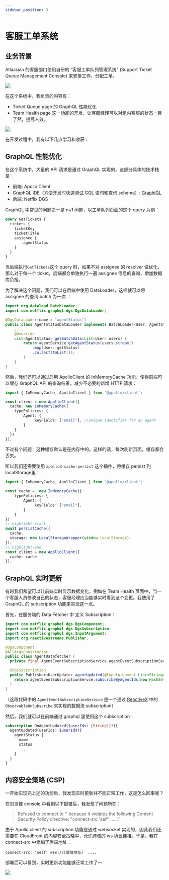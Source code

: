 ```yaml
---
sidebar_position: 3
---
```


# 客服工单系统

## 业务背景

Atlassian 的客服部门使用自研的 “客服工单队列管理系统” (Support Ticket Queue Management Console) 来安排工作，分配工单。

![](/img/symphony.jpeg) 

在这个系统中，我负责的内容有：
- Ticket Queue page 的 GraphQL 性能优化
- Team Health page 这一功能的开发，让客服经理可以对组内客服的状态一目了然，提高人效。

![](/img/team-health-page.jpeg)

在开发过程中，我有以下几点学习和收获：

## GraphQL 性能优化

在这个系统中，大量的 API 请求是通过 GraphQL 实现的，这部分具体的技术栈是：

- 前端: Apollo Client
- GraphQL IDE（方便开发时快速测试 GQL 语句和查询 schema）: [GraphiQL](https://team.atlassian.com/gateway/api/graphql)
- 后端: Netflix DGS

GraphQL 中常见的问题之一是 n+1 问题，以工单队列页面的这个 query 为例：
```graphql
query GetTickets {
  tickets {
    ticketKey
    ticketTitle
    assignee {
        agentStatus
    }
  }
}
```
当后端执行`GetTickets`这个 query 时，如果不对 assignee 的 resolver 做优化，那么对于每一个 ticket，后端都会单独执行一遍 assignee 信息的查询，增加数据库负担。


为了解决这个问题，我们可以在后端中使用 DataLoader，这样就可以将 assignee 的查询 batch 为一次 ：

```java
import org.dataload.BatchLoader;
import com.netflix.graphql.dgs.DgsDataLoader;

@DgsDataLoader(name = "agentStatus")
public class AgentStatusDataLoader implements BatchLoader<User, AgentStatus> {
    ....
    @Override
    List<AgentStatus> getBatchData(List<User> users) {
        return agentService.getAgentStatus(users.stream()
            .map(User::getStatus)
            .collect(toList());
        )
    }
}
```

然后，我们还可以通过启用 ApolloClient 的 InMemoryCache 功能，使得前端可以缓存 GraphQL API 的查询结果，减少不必要的新增 HTTP 请求：

```typescript showLineNumbers
import { InMemoryCache, ApolloClient } from '@apollo/client';

const client = new ApolloClient({
  cache: new InMemoryCache({
    typePolicies: {
        Agent: {
             keyFields: ["email"], //unique identifier for an agent
        }
    }
  })
});
```

不过有个问题：这种缓存默认是在内存中的。这样的话，每次刷新页面，缓存都会丢失。

所以我们还需要使用 `apollo3-cache-persist` 这个插件，将缓存 persist 到localStorage里：

```typescript showLineNumbers
import { InMemoryCache, ApolloClient } from '@apollo/client';

const cache =  new InMemoryCache({
    typePolicies: {
        Agent: {
             keyFields: ["email"],
        }
    }
})
// highlight-start
await persistCache({
  cache,
  storage: new LocalStorageWrapper(window.localStorage),
});
// highlight-end
const client = new ApolloClient({
  cache: cache
});
```

## GraphQL 实时更新

有时我们希望可以让前端实时显示数据变化，例如在 Team Health 页面中，当一个客服人员修改自己的状态，客服经理应当能够实时看到这个变更。我使用了 GraphQL 的 subscription 功能来实现这一点。

首先，在服务端的 Data Fetcher 中 定义 Subscription：

```java showLineNumbers
import com.netflix.graphql.dgs.DgsComponent;
import com.netflix.graphql.dgs.DgsSubscription;
import com.netflix.graphql.dgs.InputArgument;
import org.reactivestreams.Publisher;

@DgsComponent
@AllArgsConstructor
public class AgentDatafetcher {
  private final AgentEventSubscriptionService agentEventSubscriptionServce; 

  @DgsSubscription
  public Publisher<UserUpdate> agentUpdated(@InputArgument List<String> userIds) {
    return agentEventSubscriptionServce.subscribeByAgentIds(new HashSet<>(userIds));
  }
}

```

（这段代码中的 `AgentEventSubscriptionService` 是一个通过 [ReactiveX](https://reactivex.io) 中的 `ObservableOnSubscribe` 来实现的数据流 subscription） 

然后，我们就可以在前端通过 graphql 里使用这个 subscription：

```graphql
subscription OnAgentUpdated($userIds: [String!]!){
  agentUpdated(userIds: $userIds){
    agentStatus {
      name
      status
      ...
    }
  }
}
```


## 内容安全策略 (CSP)

一开始实现完上述的功能后，我发现实时更新并不能正常工作，这是怎么回事呢？

在浏览器 console 中看到以下报错后，我发现了问题所在：

> Refused to connect to '' because it violates the following Content Security Policy directive: "connect-src 'self' ......"

由于 Apollo client 的 subscription 功能是通过 websocket 实现的，因此我们还需要在 CloudFront 的内容安全策略中，允许跨域的 ws 协议连接。于是，我在 connect-src 中添加了后端地址：

```
connect-src: 'self' wss://[后端地址]  ....
```

部署后可以看到，实时更新功能能够正常工作了～

![](/img/wss-console.jpeg)